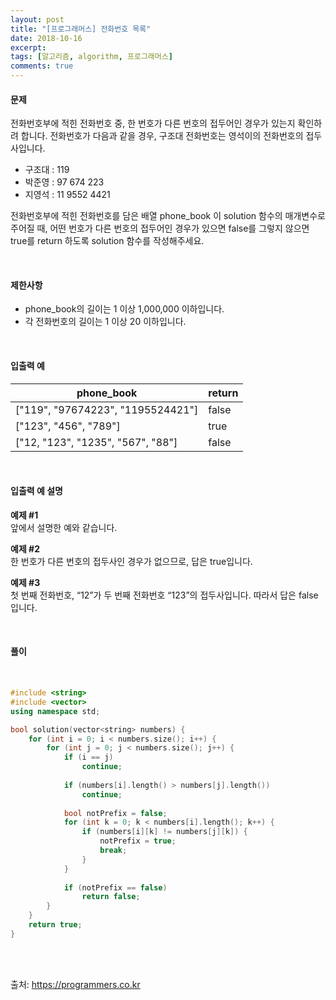 ```yaml
---
layout: post
title: "[프로그래머스] 전화번호 목록"
date: 2018-10-16
excerpt:
tags: [알고리즘, algorithm, 프로그래머스]
comments: true
---
```


#### 문제

전화번호부에 적힌 전화번호 중, 한 번호가 다른 번호의 접두어인 경우가 있는지 확인하려 합니다.
전화번호가 다음과 같을 경우, 구조대 전화번호는 영석이의 전화번호의 접두사입니다.

* 구조대 : 119
* 박준영 : 97 674 223
* 지영석 : 11 9552 4421

전화번호부에 적힌 전화번호를 담은 배열 phone_book 이 solution 함수의 매개변수로 주어질 때, 어떤 번호가 다른 번호의 접두어인 경우가 있으면 false를 그렇지 않으면 true를 return 하도록 solution 함수를 작성해주세요.

<br/>

#### 제한사항

* phone_book의 길이는 1 이상 1,000,000 이하입니다.
* 각 전화번호의 길이는 1 이상 20 이하입니다.

<br/>

#### 입출력 예

phone_book | return
-----------|--------
["119", "97674223", "1195524421"]	| false
["123", "456", "789"] |	true
["12, "123", "1235", "567", "88"] | false

<br/>

#### 입출력 예 설명

**예제 #1**  
앞에서 설명한 예와 같습니다.

**예제 #2**  
한 번호가 다른 번호의 접두사인 경우가 없으므로, 답은 true입니다. 

**예제 #3**  
첫 번째 전화번호, “12”가 두 번째 전화번호 “123”의 접두사입니다. 따라서 답은 false입니다.

<br/>

#### 풀이

<br/>

``` cpp
#include <string>
#include <vector>
using namespace std;

bool solution(vector<string> numbers) {
    for (int i = 0; i < numbers.size(); i++) {
        for (int j = 0; j < numbers.size(); j++) {
            if (i == j)
                continue;
                
            if (numbers[i].length() > numbers[j].length())
                continue;
                
            bool notPrefix = false;
            for (int k = 0; k < numbers[i].length(); k++) {
                if (numbers[i][k] != numbers[j][k]) {
                    notPrefix = true;
                    break;
                }
            }
            
            if (notPrefix == false)
                return false;
        }
    }
    return true;
}
```

<br/>
<br/>

출처: https://programmers.co.kr
